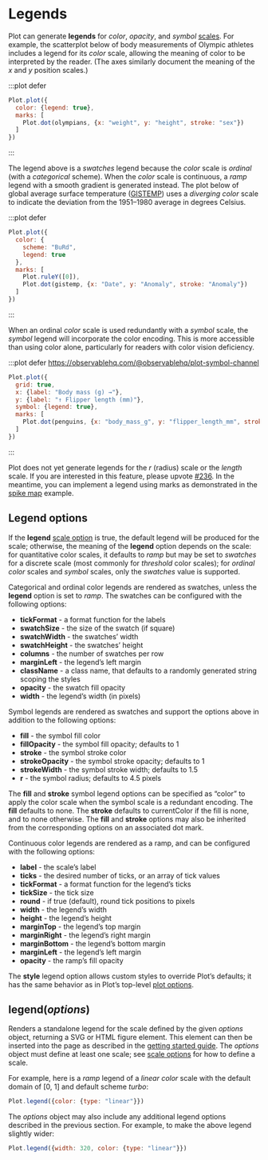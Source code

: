 <script setup>

import * as Plot from "@observablehq/plot";
import * as d3 from "d3";
import {shallowRef, onMounted} from "vue";

const penguins = shallowRef([]);

const olympians = shallowRef([
  {weight: 31, height: 1.21, sex: "female"},
  {weight: 170, height: 2.21, sex: "male"}
]);

const gistemp = shallowRef([
  {Date: new Date("1880-01-01"), Anomaly: -0.78},
  {Date: new Date("2016-12-01"), Anomaly: 1.35}
]);

onMounted(() => {
  d3.csv("../data/athletes.csv", d3.autoType).then((data) => (olympians.value = data));
  d3.csv("../data/gistemp.csv", d3.autoType).then((data) => (gistemp.value = data));
  d3.csv("../data/penguins.csv", d3.autoType).then((data) => (penguins.value = data));
});

</script>

# Legends

Plot can generate **legends** for *color*, *opacity*, and *symbol* [scales](./scales.md). For example, the scatterplot below of body measurements of Olympic athletes includes a legend for its *color* scale, allowing the meaning of color to be interpreted by the reader. (The axes similarly document the meaning of the *x* and *y* position scales.)

:::plot defer
```js
Plot.plot({
  color: {legend: true},
  marks: [
    Plot.dot(olympians, {x: "weight", y: "height", stroke: "sex"})
  ]
})
```
:::

The legend above is a *swatches* legend because the *color* scale is *ordinal* (with a *categorical* scheme). When the *color* scale is continuous, a *ramp* legend with a smooth gradient is generated instead. The plot below of global average surface temperature ([GISTEMP](https://data.giss.nasa.gov/gistemp/)) uses a *diverging* *color* scale to indicate the deviation from the 1951–1980 average in degrees Celsius.

:::plot defer
```js
Plot.plot({
  color: {
    scheme: "BuRd",
    legend: true
  },
  marks: [
    Plot.ruleY([0]),
    Plot.dot(gistemp, {x: "Date", y: "Anomaly", stroke: "Anomaly"})
  ]
})
```
:::

When an ordinal *color* scale is used redundantly with a *symbol* scale, the *symbol* legend will incorporate the color encoding. This is more accessible than using color alone, particularly for readers with color vision deficiency.

:::plot defer https://observablehq.com/@observablehq/plot-symbol-channel
```js
Plot.plot({
  grid: true,
  x: {label: "Body mass (g) →"},
  y: {label: "↑ Flipper length (mm)"},
  symbol: {legend: true},
  marks: [
    Plot.dot(penguins, {x: "body_mass_g", y: "flipper_length_mm", stroke: "species", symbol: "species"})
  ]
})
```
:::

Plot does not yet generate legends for the *r* (radius) scale or the *length* scale. If you are interested in this feature, please upvote [#236](https://github.com/observablehq/plot/issues/236). In the meantime, you can implement a legend using marks as demonstrated in the [spike map](https://observablehq.com/@observablehq/plot-spike) example.

## Legend options

If the **legend** [scale option](./scales.md#scale-options) is true, the default legend will be produced for the scale; otherwise, the meaning of the **legend** option depends on the scale: for quantitative color scales, it defaults to *ramp* but may be set to *swatches* for a discrete scale (most commonly for *threshold* color scales); for *ordinal* *color* scales and *symbol* scales, only the *swatches* value is supported.

<!-- TODO Describe the color and opacity options, and demo the symbol legend with a redundant color encoding. -->

Categorical and ordinal color legends are rendered as swatches, unless the **legend** option is set to *ramp*. The swatches can be configured with the following options:

* **tickFormat** - a format function for the labels
* **swatchSize** - the size of the swatch (if square)
* **swatchWidth** - the swatches’ width
* **swatchHeight** - the swatches’ height
* **columns** - the number of swatches per row
* **marginLeft** - the legend’s left margin
* **className** - a class name, that defaults to a randomly generated string scoping the styles
* **opacity** - the swatch fill opacity
* **width** - the legend’s width (in pixels)

Symbol legends are rendered as swatches and support the options above in addition to the following options:

* **fill** - the symbol fill color
* **fillOpacity** - the symbol fill opacity; defaults to 1
* **stroke** - the symbol stroke color
* **strokeOpacity** - the symbol stroke opacity; defaults to 1
* **strokeWidth** - the symbol stroke width; defaults to 1.5
* **r** - the symbol radius; defaults to 4.5 pixels

The **fill** and **stroke** symbol legend options can be specified as “color” to apply the color scale when the symbol scale is a redundant encoding. The **fill** defaults to none. The **stroke** defaults to currentColor if the fill is none, and to none otherwise. The **fill** and **stroke** options may also be inherited from the corresponding options on an associated dot mark.

Continuous color legends are rendered as a ramp, and can be configured with the following options:

* **label** - the scale’s label
* **ticks** - the desired number of ticks, or an array of tick values
* **tickFormat** - a format function for the legend’s ticks
* **tickSize** - the tick size
* **round** - if true (default), round tick positions to pixels
* **width** - the legend’s width
* **height** - the legend’s height
* **marginTop** - the legend’s top margin
* **marginRight** - the legend’s right margin
* **marginBottom** - the legend’s bottom margin
* **marginLeft** - the legend’s left margin
* **opacity** - the ramp’s fill opacity

The **style** legend option allows custom styles to override Plot’s defaults; it has the same behavior as in Plot’s top-level [plot options](./plots.md).

## legend(*options*)

Renders a standalone legend for the scale defined by the given *options* object, returning a SVG or HTML figure element. This element can then be inserted into the page as described in the [getting started guide](../getting-started.md). The *options* object must define at least one scale; see [scale options](./scales.md) for how to define a scale.

For example, here is a *ramp* legend of a *linear* *color* scale with the default domain of [0, 1] and default scheme *turbo*:

<PlotRender :options='{color: {type: "linear"}}' defer method="legend" />

```js
Plot.legend({color: {type: "linear"}})
```

The *options* object may also include any additional legend options described in the previous section. For example, to make the above legend slightly wider:

<PlotRender :options='{width: 320, color: {type: "linear"}}' defer method="legend" />

```js
Plot.legend({width: 320, color: {type: "linear"}})
```
